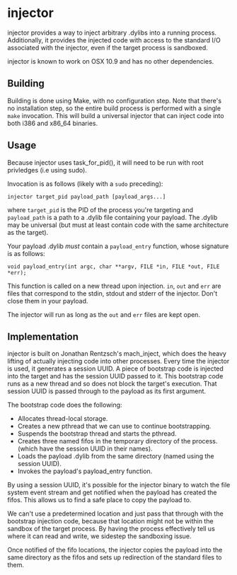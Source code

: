 injector
========

injector provides a way to inject arbitrary .dylibs into a running process.
Additionally, it provides the injected code with access to the standard I/O
associated with the injector, even if the target process is sandboxed.

injector is known to work on OSX 10.9 and has no other dependencies.

Building
--------

Building is done using Make, with no configuration step. Note that there's no
installation step, so the entire build process is performed with a single 
`make` invocation. This will build a universal injector that can inject code
into both i386 and x86_64 binaries.

Usage
-----

Because injector uses task_for_pid(), it will need to be run with root
privledges (i.e using sudo).

Invocation is as follows (likely with a `sudo` preceding):

    injector target_pid payload_path [payload_args...]

where `target_pid` is the PID of the process you're targeting and 
`payload_path` is a path to a .dylib file containing your payload. The .dylib
may be universal (but must at least contain code with the same architecture
as the target).

Your payload .dylib *must* contain a `payload_entry` function, whose signature
is as follows:

    void payload_entry(int argc, char **argv, FILE *in, FILE *out, FILE *err);

This function is called on a new thread upon injection. `in`, `out` and `err`
are files that correspond to the stdin, stdout and stderr of the injector.
Don't close them in your payload.

The injector will run as long as the `out` and `err` files are kept open.

Implementation
--------------

injector is built on Jonathan Rentzsch's mach_inject, which does the heavy
lifting of actually injecting code into other processes. Every time the
injector is used, it generates a session UUID. A piece of bootstrap code
is injected into the target and has the session UUID passed to it. This
bootstrap code runs as a new thread and so does not block the target's
execution. That session UUID is passed through to the payload as its first
argument.

The bootstrap code does the following:

- Allocates thread-local storage.
- Creates a new pthread that we can use to continue bootstrapping.
- Suspends the bootstrap thread and starts the pthread.
- Creates three named fifos in the temporary directory of the process.
  (which have the session UUID in their names).
- Loads the payload .dylib from the same directory (named using the
  session UUID).
- Invokes the payload's payload_entry function.

By using a session UUID, it's possible for the injector binary to watch the
file system event stream and get notified when the payload has created the
fifos. This allows us to find a safe place to copy the payload to.

We can't use a predetermined location and just pass that through with the 
bootstrap injection code, because that location might not be within the
sandbox of the target process. By having the process effectively tell us 
where it can read and write, we sidestep the sandboxing issue.

Once notified of the fifo locations, the injector copies the payload into
the same directory as the fifos and sets up redirection of the standard files
to them.
